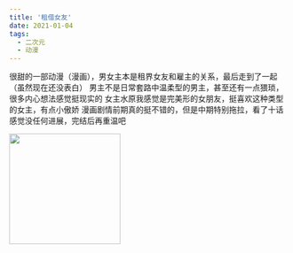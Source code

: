 ```yaml
---
title: '租借女友'
date: 2021-01-04
tags:
  - 二次元
  - 动漫
---
```

很甜的一部动漫（漫画），男女主本是租界女友和雇主的关系，最后走到了一起（虽然现在还没表白）
男主不是日常套路中温柔型的男主，甚至还有一点猥琐，很多内心想法感觉挺现实的
女主水原我感觉是完美形的女朋友，挺喜欢这种类型的女主，有点小傲娇
漫画剧情前期真的挺不错的，但是中期特别拖拉，看了十话感觉没任何进展，完结后再重温吧

<img style="width: 200px;" src="https://github.com/pomelo509/image01/blob/master/84781466_p0.png?raw=true" />
